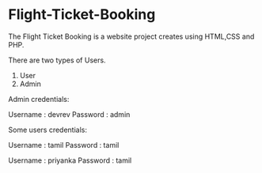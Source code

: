 # Flight-Ticket-Booking
The Flight Ticket Booking is a website project creates using HTML,CSS and PHP.

There are two types of Users.
   1. User
   2. Admin

Admin credentials:

Username : devrev
Password : admin


Some users credentials:

Username : tamil
Password : tamil

Username : priyanka
Password : tamil


